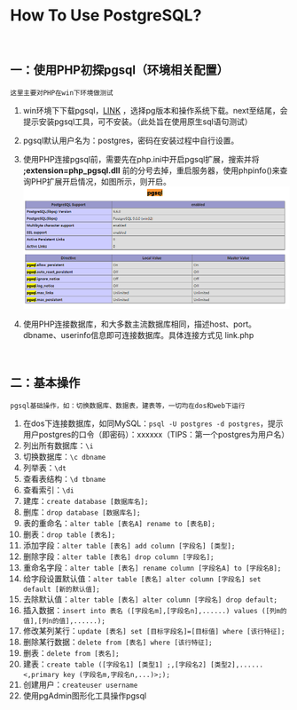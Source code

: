 # How To Use PostgreSQL?

<br />

## 一：使用PHP初探pgsql（环境相关配置） ##

	这里主要对PHP在win下环境做测试



1. win环境下下载pgsql，[LINK](https://www.enterprisedb.com/downloads/postgres-postgresql-downloads "pgsql win下载地址") ，选择pg版本和操作系统下载。next至结尾，会提示安装pgsql工具，可不安装。（此处旨在使用原生sql语句测试）

2.  pgsql默认用户名为：postgres，密码在安装过程中自行设置。

3.  使用PHP连接pgsql前，需要先在php.ini中开启pgsql扩展，搜索并将 **;extension=php_pgsql.dll** 前的分号去掉，重启服务器，使用phpinfo()来查询PHP扩展开启情况，如图所示，则开启。
![开启pgsql扩展](open.png)

4. 使用PHP连接数据库，和大多数主流数据库相同，描述host、port。dbname、userinfo信息即可连接数据库。具体连接方式见 link.php

<br />

## 二：基本操作 ##

	pgsql基础操作，如：切换数据库、数据表，建表等，一切均在dos和web下运行
1. 在dos下连接数据库，如同MySQL：`psql -U postgres -d postgres`，提示用户postgres的口令（即密码）：xxxxxx（TIPS：第一个postgres为用户名）
2. 列出所有数据库：`\i` 
3. 切换数据库：`\c dbname` 
4. 列举表：`\dt` 
5. 查看表结构：`\d tbname`
6. 查看索引：`\di`
7. 建库：`create database [数据库名];`
8. 删库：`drop database [数据库名];`
9. 表的重命名：`alter table [表名A] rename to [表名B];`
10. 删表：`drop table [表名];`
11. 添加字段：`alter table [表名] add column [字段名] [类型];`
12. 删除字段：`alter table [表名] drop column [字段名];`
13. 重命名字段：`alter table [表名] rename column [字段名A] to [字段名B];`
14. 给字段设置默认值：`alter table [表名] alter column [字段名] set default [新的默认值];`
15. 去除默认值：`alter table [表名] alter column [字段名] drop default;`
16. 插入数据：`insert into 表名 ([字段名m],[字段名n],......) values ([列m的值],[列n的值],......);`
17. 修改某列某行：`update [表名] set [目标字段名]=[目标值] where [该行特征];`
18. 删除某行数据：`delete from [表名] where [该行特征];`
19. 删表：`delete from [表名];`
20. 建表：`create table ([字段名1] [类型1] ;,[字段名2] [类型2],......<,primary key (字段名m,字段名n,...)>;);`
21. 创建用户：`createuser username`
22. 使用pgAdmin图形化工具操作pgsql


